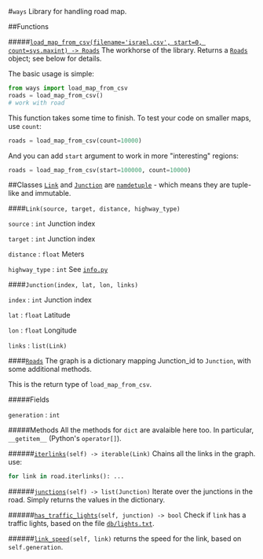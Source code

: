 #`ways`
Library for handling road map.

##Functions

#####[`load_map_from_csv(filename='israel.csv', start=0, count=sys.maxint) -> Roads`](graph.py#L73)
The workhorse of the library. Returns a [`Roads`](#roads) object; see below for details.

The basic usage is simple:
```python
from ways import load_map_from_csv
roads = load_map_from_csv()
# work with road
```
This function takes some time to finish. To test your code on smaller maps, use `count`:
```python
roads = load_map_from_csv(count=10000)
```

And you can add `start` argument to work in more "interesting" regions:
```python
roads = load_map_from_csv(start=100000, count=10000)
```

##Classes
[`Link`](graph.py#12) and [`Junction`](graph.py#L12) are [`namdetuple`](https://docs.python.org/2/library/collections.html#collections.namedtuple) - which means they are tuple-like and immutable.

####`Link(source, target, distance, highway_type)`
    
`source` : `int` Junction index

`target` : `int` Junction index

`distance` : `float` Meters

`highway_type` : `int` See [`info.py`](info.py#L7)

####`Junction(index, lat, lon, links)`

`index` : `int` Junction index

`lat` : `float` Latitude

`lon` : `float` Longitude

`links` :  `list(Link)`


####[`Roads`](graph.py#L27)
The graph is a dictionary mapping Junction_id to `Junction`, with some additional methods.

This is the return type of `load_map_from_csv`.

#####Fields

`generation` : `int`

#####Methods
All the methods for `dict` are avalaible here too. In particular, `__getitem__` (Python's `operator[]`).

######[`iterlinks`](graph.py#L55)`(self) -> iterable(Link)`
Chains all the links in the graph. 
use: 
```python
for link in road.iterlinks(): ...
```

######[`junctions`](graph.py#L32)`(self) -> list(Junction)`
Iterate over the junctions in the road.
Simply returns the values in the dictionary.

######[`has_traffic_lights`](graph.py#L41)`(self, junction) -> bool`
Check if `link` has a traffic lights, based on the file [`db/lights.txt`](../db/lights.txt).

######[`link_speed`](graph.py#L50)`(self, link)`
returns the speed for the link, based on  `self.generation`.

